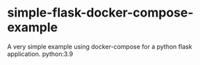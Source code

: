# simple-flask-docker-compose-example

A very simple example using docker-compose for a python flask application. python:3.9
